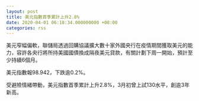 ```yaml
---
layout: post
title: 美元指數首季累計上升2.8%
date: 2020-04-01 06:18:34.000000000 +08:00
categories: rss
---
```


美元窄幅偏軟，聯儲局透過回購協議擴大數十家外國央行在疫情期間獲取美元的能力，容許各央行將所持美國國債換成隔夜美元貸款，有關計劃下周一開始，預計至少持續6個月。

美元指數報98.942，下跌逾0.2%。

受避險情緒帶動，美元指數首季累計上升2.8%，3月初曾上試130水平，創逾3年新高。
